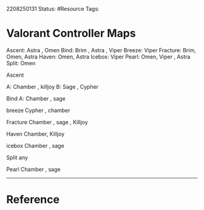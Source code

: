2208250131
	Status: #Resource
		Tags: 

# Valorant Controller Maps
 Ascent: Astra , Omen
 Bind: Brim , Astra , Viper
 Breeze: Viper
 Fracture: Brim, Omen, Astra
 Haven:  Omen, Astra
 Icebox: Viper
 Pearl:  Omen, Viper , Astra 
 Split: Omen


Ascent

A: Chamber , killjoy
B: Sage , Cypher

Bind
A: Chamber , sage

breeze
Cypher , chamber

Fracture
Chamber , sage , Killjoy

Haven
Chamber, Killjoy

icebox
Chamber , sage

Split any

Pearl 
Chamber , sage


---
# Reference


